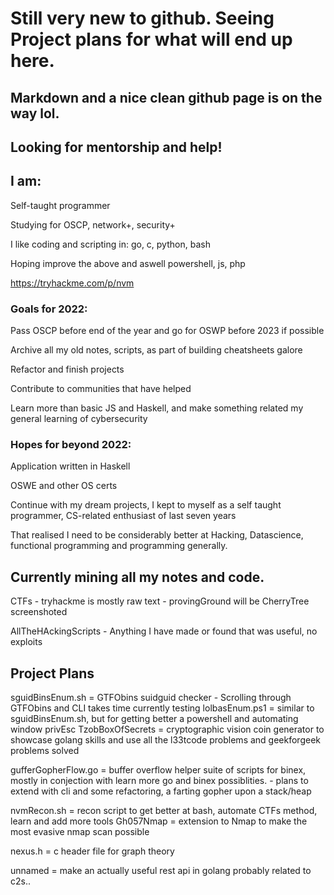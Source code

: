 # Still very new to github. Seeing Project plans for what will end up here.
## Markdown and a nice clean github page is on the way lol.


## Looking for mentorship and help! 


## I am:
Self-taught programmer

Studying for OSCP, network+, security+

I like coding and scripting in: go, c, python, bash

Hoping improve the above and aswell powershell, js, php

https://tryhackme.com/p/nvm

### Goals for 2022:
Pass OSCP before end of the year and go for OSWP before 2023 if possible

Archive all my old notes, scripts, as part of building cheatsheets galore

Refactor and finish projects

Contribute to communities that have helped

Learn more than basic JS and Haskell, and make something related my general learning of cybersecurity 

### Hopes for beyond 2022:
Application written in Haskell

OSWE and other OS certs

Continue with my dream projects, I kept to myself as a self taught programmer, CS-related enthusiast of last seven years

That realised I need to be considerably better at Hacking, Datascience, functional programming and programming generally.

## Currently mining all my notes and code.

CTFs - tryhackme is mostly raw text 
     - provingGround will be CherryTree screenshoted

AllTheHAckingScripts - Anything I have made or found that was useful, no exploits  


## Project Plans

sguidBinsEnum.sh    = GTFObins suidguid checker - Scrolling through GTFObins and CLI  takes time currently testing 
lolbasEnum.ps1      = similar to sguidBinsEnum.sh, but for getting better a powershell and automating window privEsc
TzobBoxOfSecrets    = cryptographic vision coin generator to showcase golang skills and use all the l33tcode problems and geekforgeek problems solved

gufferGopherFlow.go = buffer overflow helper suite of scripts for binex, mostly in conjection with learn more go and binex possiblities.
                     - plans to extend with cli and some refactoring, a farting gopher upon a stack/heap
                     
nvmRecon.sh         = recon script to get better at bash, automate CTFs method, learn and add more tools
Gh057Nmap           = extension to Nmap to make the most evasive nmap scan possible

nexus.h             = c header file for graph theory

unnamed             = make an actually useful rest api in golang probably related to c2s..


